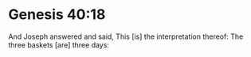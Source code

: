 # Genesis 40:18

And Joseph answered and said, This [is] the interpretation thereof: The three baskets [are] three days: